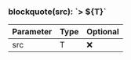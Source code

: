 ### blockquote(src): \`> \$\{T}\`

| Parameter | Type | Optional |
| --------- | ---- | -------- |
| src       | T    | ❌       |
